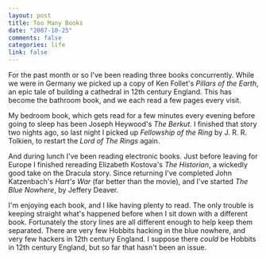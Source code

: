 ```yaml
--- 
layout: post
title: Too Many Books
date: "2007-10-25"
comments: false
categories: life
link: false
---
```

For the past month or so I've been reading three books concurrently.  While we were in Germany we picked up a copy of Ken Follet's <i>Pillars of the Earth</i>, an epic tale of building a cathedral in 12th century England.  This has become the bathroom book, and we each read a few pages every visit.

My bedroom book, which gets read for a few minutes every evening before going to sleep has been Joseph Heywood's <i>The Berkut</i>.  I finished that story two nights ago, so last night I picked up <i>Fellowship of the Ring</i> by J. R. R. Tolkien, to restart the <i>Lord of The Rings</i> again.

And during lunch I've been reading electronic books. Just before leaving for Europe I finished rereading Elizabeth Kostova's <i>The Historian</i>, a wickedly good take on the Dracula story.  Since returning I've completed John Katzenbach's <i>Hart's War</i> (far better than the movie), and I've started <i>The Blue Nowhere</i>, by Jeffery Deaver.

I'm enjoying each book, and I like having plenty to read.  The only trouble is keeping straight what's happened before when I sit down with a different book.  Fortunately the story lines are all different enough to help keep them separated.  There are very few Hobbits hacking in the blue nowhere, and very few hackers in 12th century England.  I suppose there <i>could</i> be Hobbits in 12th century England, but so far that hasn't been an issue.
